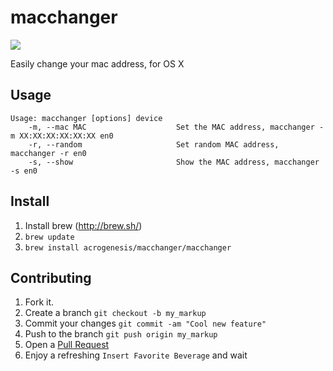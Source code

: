 macchanger
==========

![](https://acrogenesis.com/macchanger/preview.png)

Easily change your mac address, for OS X

Usage
---

```
Usage: macchanger [options] device
    -m, --mac MAC                    Set the MAC address, macchanger -m XX:XX:XX:XX:XX:XX en0
    -r, --random                     Set random MAC address, macchanger -r en0
    -s, --show                       Show the MAC address, macchanger -s en0

```

Install
---

1. Install brew (http://brew.sh/)
2. `brew update`
3. `brew install acrogenesis/macchanger/macchanger`

Contributing
---

1. Fork it.
2. Create a branch `git checkout -b my_markup`
3. Commit your changes `git commit -am "Cool new feature"`
4. Push to the branch `git push origin my_markup`
5. Open a [Pull Request][1]
6. Enjoy a refreshing `Insert Favorite Beverage` and wait

[1]: https://github.com/acrogenesis/macchanger/pulls
